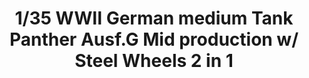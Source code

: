 ---
title: "1/35  WWII German medium Tank   Panther Ausf.G  Mid  production w/ Steel Wheels 2 in 1"
price: "TBA" 
desc: "Maketa"
img_path: "/assets/img/TAKO2120.jpg"
brand: "N/A"
available: false
special_offer: false
new: false
soon: false
cat: "010000"
subcat: "010200"
subsubcat: "0N/A"
sifra: "TAKO2120"
---